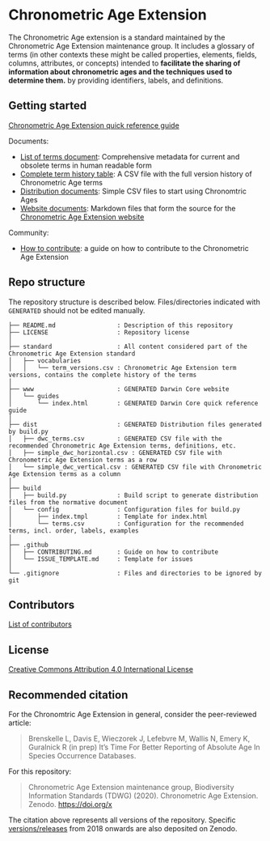 # Chronometric Age Extension

The Chronometric Age extension is a standard maintained by the Chronometric Age Extension maintenance group. It includes a glossary of terms (in other contexts these might be called properties, elements, fields, columns, attributes, or concepts) intended to **facilitate the sharing of information about chronometric ages and the techniques used to determine them.** by providing identifiers, labels, and definitions.

## Getting started

[Chronometric Age Extension quick reference guide](https://chrono.tdwg.org/terms/)

Documents:

* [List of terms document](https://chrono.tdwg.org/list/): Comprehensive metadata for current and obsolete terms in human readable form 
* [Complete term history table](vocabulary/term_versions.csv): A CSV file with the full version history of Chronometric Age terms
* [Distribution documents](dist/): Simple CSV files to start using Chronomtric Ages
* [Website documents](docs/): Markdown files that form the source for the [Chronometric Age Extension website](https://chrono.tdwg.org/)

Community:

* [How to contribute](.github/CONTRIBUTING.md): a guide on how to contribute to the Chronometric Age Extension

## Repo structure

The repository structure is described below. Files/directories indicated with `GENERATED` should not be edited manually.

```
├── README.md                 : Description of this repository
├── LICENSE                   : Repository license
│
├── standard                  : All content considered part of the Chronometric Age Extension standard
│   ├── vocabularies
│   │   └── term_versions.csv : Chronometric Age Extension term versions, contains the complete history of the terms
│
├── www                       : GENERATED Darwin Core website
│   └── guides
│       └── index.html        : GENERATED Darwin Core quick reference guide
│
├── dist                      : GENERATED Distribution files generated by build.py
│   ├── dwc_terms.csv         : GENERATED CSV file with the recommended Chronometric Age Extension terms, definitions, etc.
│   ├── simple_dwc_horizontal.csv : GENERATED CSV file with Chronometric Age Extension terms as a row
│   └── simple_dwc_vertical.csv : GENERATED CSV file with Chronometric Age Extension terms as a column
│
├── build
│   ├── build.py              : Build script to generate distribution files from the normative document
│   └── config                : Configuration files for build.py
│       ├── index.tmpl        : Template for index.html
│       └── terms.csv         : Configuration for the recommended terms, incl. order, labels, examples
│
├── .github
│   ├── CONTRIBUTING.md       : Guide on how to contribute
│   └── ISSUE_TEMPLATE.md     : Template for issues
│
└── .gitignore                : Files and directories to be ignored by git
```

## Contributors

[List of contributors](https://github.com/tdwg/chrono/contributors)

## License

[Creative Commons Attribution 4.0 International License](http://creativecommons.org/licenses/by/4.0/)

## Recommended citation

For the Chronomtric Age Extension in general, consider the peer-reviewed article:

> Brenskelle L, Davis E, Wieczorek J, Lefebvre M, Wallis N, Emery K, Guralnick R (in prep) It’s Time For Better Reporting of Absolute Age In Species Occurrence Databases.

For this repository:

> Chronometric Age Extension maintenance group, Biodiversity Information Standards (TDWG) (2020). Chronometric Age Extension. Zenodo. https://doi.org/x

The citation above represents all versions of the repository. Specific [versions/releases](https://github.com/tdwg/chrono/releases) from 2018 onwards are also deposited on Zenodo.
